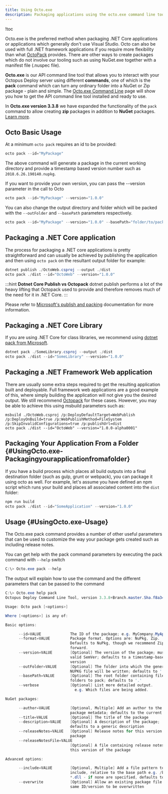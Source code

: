 ```yaml
---
title: Using Octo.exe
description: Packaging applications using the octo.exe command line tool for use in your deployments.
---
```


!toc

Octo.exe is the preferred method when packaging .NET Core applications or applications which generally don't use Visual Studio. Octo can also be used with full .NET framework applications if you require more flexibility than what [OctoPack](/docs/packaging-applications/creating-packages/nuget-packages/using-octopack/index.md) provides. There are other ways to create packages which do not involve our tooling such as using NuGet.exe together with a manifest file (.nuspec file).

 **Octo.exe** is our API command line tool that allows you to interact with your Octopus Deploy server using different **commands**, one of which is the **pack** command which can turn any ordinary folder into a NuGet or Zip package - plain and simple. The [Octo.exe Command Line](/docs/api-and-integration/octo.exe-command-line/index.md) page will show you how to get the API command line tool installed and ready to use.

In **Octo.exe version 3.3.8** we have expanded the functionality of the `pack` command to allow creating **zip** packages in addition to **NuGet** packages. [Learn more](/docs/packaging-applications/creating-packages/creating-zip-packages.md).

## Octo Basic Usage
At a minimum `octo pack` requires an id to be provided:

```powershell
octo pack --id="MyPackage"
```
The above command will generate a package in the current working directory and provide a timestamp based
version number such as `2018.6.26.190140.nupkg`.

If you want to provide your own version, you can pass the --version parameter in the call to Octo
```powershell
octo pack --id="MyPackage" --version="1.0.0"
```
You can also change the output directory and folder which will be packed with the `--outFolder` and `--basePath` parameters respectively.
```powershell
octo pack --id="MyPackage" --version="1.0.0" --basePath="folder/to/pack" --outFolder="destination/folder/path"
```

## Packaging a .NET Core application
The process for packaging a .NET core applications is pretty straightforward and can usually be achieved by publishing the application and then using `octo pack` on the resultant output folder for example:

```powershell
dotnet publish ./OctoWeb.csproj --output ./dist
octo pack ./dist --id="OctoWeb" --version="1.0.0"
```
:::hint
**Dotnet Core Publish vs Octopack**
dotnet publish performs a lot of the heavy lifting that Octopack used to provide and therefore removes much of the need for it in .NET Core.
:::

Please refer to [Microsoft's publish and packing](/docs/deployment-examples/deploying-asp.net-core-web-applications/index.md#DeployoingASP.NETCoreWebApplications-PublishingandPackingtheWebsite) documentation for more information.

## Packaging a .NET Core Library
If you are using .NET Core for class libraries, we recommend using [dotnet pack from Microsoft](https://docs.microsoft.com/en-us/dotnet/core/tools/dotnet-pack).

```powershell
dotnet pack ./SomeLibrary.csproj --output ./dist
octo pack ./dist --id="SomeLibrary" --version="1.0.0"
```

## Packaging a .NET Framework Web application
There are usually some extra steps required to get the resulting application built and deployable. Full framework web applications are a good example of this, where simply building the application will not give you the desired output. We still recommend [Octopack](/docs/packaging-applications/creating-packages/nuget-packages/using-octopack/index.md) for these cases. However, you may be able to achieve this using msbuild parameters such as:
```
msbuild ./OctoWeb.csproj /p:DeployDefaultTarget=WebPublish /p:DeployOnBuild=true /p:WebPublishMethod=FileSystem /p:SkipInvalidConfigurations=true /p:publishUrl=dist
octo pack ./dist --id="OctoWeb" --version="1.0.0-alpha0001"
```

## Packaging Your Application From a Folder {#UsingOcto.exe-Packagingyourapplicationfromafolder}
If you have a build process which places all build outputs into a final destination folder (such as gulp, grunt or webpack),  you can package it using octo as well. For example, let's assume you have defined an npm script which runs your build and places all associated content into the `dist` folder:
```powershell
npm run build
octo pack ./dist --id="SomeApplication" --version="1.0.0"
```
## Usage {#UsingOcto.exe-Usage}

The Octo.exe pack command provides a number of other useful parameters that can be used to customize the way your package gets created such as including release notes.

You can get help with the pack command parameters by executing the pack command with `--help` switch
```powershell
C:\> Octo.exe pack --help
```

The output will explain how to use the command and the different parameters that can be passed to the command

```powershell
C:\> Octo.exe help pack
Octopus Deploy Command Line Tool, version 3.3.8+Branch.master.Sha.f8a34fc6097785d7d382ddfaa9a7f009f29bc5fb

Usage: Octo pack [<options>]

Where [<options>] is any of:

Basic options:

      --id=VALUE             The ID of the package; e.g. MyCompany.MyApp
      --format=VALUE         Package format. Options are: NuPkg, Zip.
                             Defaults to NuPkg, though we recommend Zip going
                             forward.
      --version=VALUE        [Optional] The version of the package; must be a
                             valid SemVer; defaults to a timestamp-based
                             version
      --outFolder=VALUE      [Optional] The folder into which the generated
                             NUPKG file will be written; defaults to '.'
      --basePath=VALUE       [Optional] The root folder containing files and
                             folders to pack; defaults to '.'
      --verbose              [Optional] List more detailed output.
                               e.g. Which files are being added.

NuGet packages:

      --author=VALUE         [Optional, Multiple] Add an author to the
                             package metadata; defaults to the current user
      --title=VALUE          [Optional] The title of the package
      --description=VALUE    [Optional] A description of the package;
                             defaults to a generic description
      --releaseNotes=VALUE   [Optional] Release notes for this version of the
                             package
      --releaseNotesFile=VALUE
                             [Optional] A file containing release notes for
                             this version of the package

Advanced options:

      --include=VALUE        [Optional, Multiple] Add a file pattern to
                             include, relative to the base path e.g. /bin/-
                             *.dll - if none are specified, defaults to **
      --overwrite            [Optional] Allow an existing package file of the
                             same ID/version to be overwritten
```
